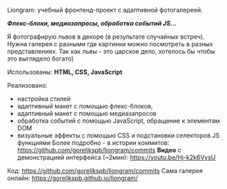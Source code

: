 Liongram: учебный фронтенд-проект с адаптивной фотогалереей. 

***Флекс-блоки, медиазапросы, обработка событий JS...***

Я фотографирую львов в декоре (в результате случайных встреч). Нужна галерея с разными где картинки можно посмотреть в разных представлениях. Так как львы - это царское дело, хотелось бы чтобы это выглядело богато)

Использованы:
**HTML, CSS, JavaScript**

Реализовано: 
- настройка стилей
- адаптивный макет с помощью флекс-блоков, 
- адаптивный макет с помощью медиазапросов
- обработка событий с помощью JavaScript, обращение к элементам DOM
- визуальные эффекты с помощью CSS и подстановки селекторов JS функциями
Более подробно - в истории коммитов: https://github.com/gorelikspb/liongram/commits
**Видео** с демонстрацией интерфейса (~2мин):
https://youtu.be/Hj-k2k6VysU

Код: https://github.com/gorelikspb/liongram/commits
Сама галерея онлайн: https://gorelikspb.github.io/liongram/


